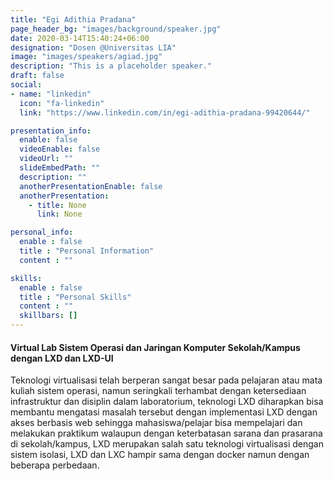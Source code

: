```yaml
---
title: "Egi Adithia Pradana"
page_header_bg: "images/background/speaker.jpg"
date: 2020-03-14T15:40:24+06:00
designation: "Dosen @Universitas LIA"
image: "images/speakers/agiad.jpg"
description: "This is a placeholder speaker."
draft: false
social:
- name: "linkedin"
  icon: "fa-linkedin"
  link: "https://www.linkedin.com/in/egi-adithia-pradana-99420644/"

presentation_info:
  enable: false
  videoEnable: false
  videoUrl: ""
  slideEmbedPath: ""
  description: ""
  anotherPresentationEnable: false
  anotherPresentation:
    - title: None
      link: None

personal_info:
  enable : false
  title : "Personal Information"
  content : ""

skills:
  enable : false
  title : "Personal Skills"
  content : ""
  skillbars: []
---
```


#### Virtual Lab Sistem Operasi dan Jaringan Komputer Sekolah/Kampus dengan LXD dan LXD-UI

Teknologi virtualisasi telah berperan sangat besar pada pelajaran atau mata kuliah sistem operasi, namun seringkali terhambat dengan ketersediaan infrastruktur dan disiplin dalam laboratorium, teknologi LXD diharapkan bisa membantu mengatasi masalah tersebut dengan implementasi LXD dengan akses berbasis web sehingga mahasiswa/pelajar bisa mempelajari dan melakukan praktikum walaupun dengan keterbatasan sarana dan prasarana di sekolah/kampus, LXD merupakan salah satu teknologi virtualisasi dengan sistem isolasi, LXD dan LXC hampir sama dengan docker namun dengan beberapa perbedaan.
